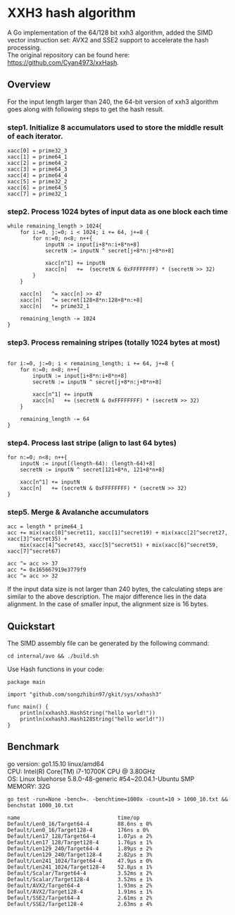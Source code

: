 # XXH3 hash algorithm
A Go implementation of the 64/128 bit xxh3 algorithm, added the SIMD vector instruction set: AVX2 and SSE2 support to accelerate the hash processing.\
The original repository can be found here: https://github.com/Cyan4973/xxHash.


## Overview

For the input length larger than 240, the 64-bit version of xxh3 algorithm goes along with following steps to get the hash result.

### step1.  Initialize 8 accumulators used to store the middle result of each iterator.
```
xacc[0] = prime32_3
xacc[1] = prime64_1
xacc[2] = prime64_2
xacc[3] = prime64_3
xacc[4] = prime64_4
xacc[5] = prime32_2
xacc[6] = prime64_5
xacc[7] = prime32_1
```

### step2.  Process 1024 bytes of input data as one block each time
```
while remaining_length > 1024{
    for i:=0, j:=0; i < 1024; i += 64, j+=8 {
        for n:=0; n<8; n++{
            inputN := input[i+8*n:i+8*n+8]
            secretN := inputN ^ secret[j+8*n:j+8*n+8]
            
            xacc[n^1] += inputN
            xacc[n]   +=  (secretN & 0xFFFFFFFF) * (secretN >> 32)
        }
    }
    
    xacc[n]   ^= xacc[n] >> 47
    xacc[n]   ^= secret[128+8*n:128+8*n:+8]
    xacc[n]   *= prime32_1
    
    remaining_length -= 1024
}
```

### step3.  Process remaining stripes (totally 1024 bytes at most)
```

for i:=0, j:=0; i < remaining_length; i += 64, j+=8 {
    for n:=0; n<8; n++{
        inputN := input[i+8*n:i+8*n+8]
        secretN := inputN ^ secret[j+8*n:j+8*n+8]
    
        xacc[n^1] += inputN
        xacc[n]   += (secretN & 0xFFFFFFFF) * (secretN >> 32)
    }

    remaining_length -= 64
}
```

### step4.  Process last stripe  (align to last 64 bytes)
```
for n:=0; n<8; n++{
    inputN := input[(length-64): (length-64)+8]
    secretN := inputN ^ secret[121+8*n, 121+8*n+8]

    xacc[n^1] += inputN
    xacc[n]   += (secretN & 0xFFFFFFFF) * (secretN >> 32)
}
```

### step5.  Merge & Avalanche accumulators
```
acc = length * prime64_1
acc += mix(xacc[0]^secret11, xacc[1]^secret19) + mix(xacc[2]^secret27, xacc[3]^secret35) +
    mix(xacc[4]^secret43, xacc[5]^secret51) + mix(xacc[6]^secret59, xacc[7]^secret67)

acc ^= acc >> 37
acc *= 0x165667919e3779f9
acc ^= acc >> 32
```

If the input data size is not larger than 240 bytes, the calculating steps are similar to the above description. The major difference lies in the data alignment. In the case of smaller input, the alignment size is 16 bytes. 

## Quickstart
The SIMD assembly file can be generated by the following command:
```
cd internal/avo && ./build.sh
```

Use Hash functions in your code:
```
package main

import "github.com/songzhibin97/gkit/sys/xxhash3"

func main() {
	println(xxhash3.HashString("hello world!"))
	println(xxhash3.Hash128String("hello world!"))
}
```
## Benchmark
go version: go1.15.10 linux/amd64\
CPU: Intel(R) Core(TM) i7-10700K CPU @ 3.80GHz\
OS: Linux bluehorse 5.8.0-48-generic #54~20.04.1-Ubuntu SMP\
MEMORY: 32G

```
go test -run=None -bench=. -benchtime=1000x -count=10 > 1000_10.txt && benchstat 1000_10.txt
```
```
name                               time/op
Default/Len0_16/Target64-4         88.6ns ± 0%
Default/Len0_16/Target128-4        176ns ± 0%
Default/Len17_128/Target64-4       1.07µs ± 2%
Default/Len17_128/Target128-4      1.76µs ± 1%
Default/Len129_240/Target64-4      1.89µs ± 2%
Default/Len129_240/Target128-4     2.82µs ± 3%
Default/Len241_1024/Target64-4     47.9µs ± 0%
Default/Len241_1024/Target128-4    52.8µs ± 1%
Default/Scalar/Target64-4          3.52ms ± 2%
Default/Scalar/Target128-4         3.52ms ± 1%
Default/AVX2/Target64-4            1.93ms ± 2%
Default/AVX2/Target128-4           1.91ms ± 1%
Default/SSE2/Target64-4            2.61ms ± 2%
Default/SSE2/Target128-4           2.63ms ± 4%
```